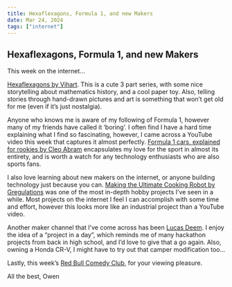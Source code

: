 ```yaml
---
title: Hexaflexagons, Formula 1, and new Makers
date: Mar 24, 2024
tags: ["internet"]
---
```


## Hexaflexagons, Formula 1, and new Makers

This week on the internet…

[Hexaflexagons by Vihart](https://www.youtube.com/watch?v=VIVIegSt81k). This is a cute 3 part series, with some nice storytelling about mathematics history, and a cool paper toy. Also, telling stories through hand-drawn pictures and art is something that won’t get old for me (even if it’s just nostalgia).

Anyone who knows me is aware of my following of Formula 1, however many of my friends have called it ‘boring’. I often find I have a hard time explaining what I find so fascinating, however, I came across a YouTube video this week that captures it almost perfectly. [Formula 1 cars, explained for rookies by Cleo Abram](https://www.youtube.com/watch?v=VJgdOMXhEj0) encapsulates my love for the sport in almost its entirety, and is worth a watch for any technology enthusiasts who are also sports fans.

I also love learning about new makers on the internet, or anyone building technology just because you can. [Making the Ultimate Cooking Robot by Gregulations](https://www.youtube.com/watch?v=LMoHLUd81P8) was one of the most in-depth hobby projects I’ve seen in a while. Most projects on the internet I feel I can accomplish with some time and effort, however this looks more like an industrial project than a YouTube video.

Another maker channel that I’ve come across has been [Lucas Deem](https://www.youtube.com/@LukasDeem/videos). I enjoy the idea of a “project in a day”, which reminds me of many hackathon projects from back in high school, and I’d love to give that a go again. Also, owning a Honda CR-V, I might have to try out that camper modification too…

Lastly, this week’s [Red Bull Comedy Club](https://www.youtube.com/watch?v=FZgrOx5j5DI), for your viewing pleasure.

All the best,
Owen
